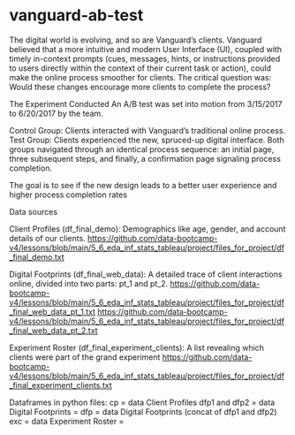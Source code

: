 # vanguard-ab-test

The digital world is evolving, and so are Vanguard’s clients. Vanguard believed that a more intuitive and modern User Interface (UI), coupled with timely in-context prompts (cues, messages, hints, or instructions provided to users directly within the context of their current task or action), could make the online process smoother for clients. The critical question was: Would these changes encourage more clients to complete the process?

The Experiment Conducted
An A/B test was set into motion from 3/15/2017 to 6/20/2017 by the team.

Control Group: Clients interacted with Vanguard’s traditional online process.
Test Group: Clients experienced the new, spruced-up digital interface.
Both groups navigated through an identical process sequence: an initial page, three subsequent steps, and finally, a confirmation page signaling process completion.

The goal is to see if the new design leads to a better user experience and higher process completion rates

Data sources

Client Profiles (df_final_demo): Demographics like age, gender, and account details of our clients. 
https://github.com/data-bootcamp-v4/lessons/blob/main/5_6_eda_inf_stats_tableau/project/files_for_project/df_final_demo.txt

Digital Footprints (df_final_web_data): A detailed trace of client interactions online, divided into two parts: pt_1 and pt_2. 
https://github.com/data-bootcamp-v4/lessons/blob/main/5_6_eda_inf_stats_tableau/project/files_for_project/df_final_web_data_pt_1.txt
https://github.com/data-bootcamp-v4/lessons/blob/main/5_6_eda_inf_stats_tableau/project/files_for_project/df_final_web_data_pt_2.txt

Experiment Roster (df_final_experiment_clients): A list revealing which clients were part of the grand experiment
https://github.com/data-bootcamp-v4/lessons/blob/main/5_6_eda_inf_stats_tableau/project/files_for_project/df_final_experiment_clients.txt

Dataframes in python files:
cp = data Client Profiles
dfp1 and dfp2 = data Digital Footprints = 
dfp = data Digital Footprints (concat of dfp1 and dfp2) 
exc = data Experiment Roster = 

